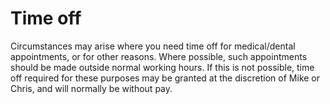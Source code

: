 # Time off

Circumstances may arise where you need time off for medical/dental appointments, or for other reasons. Where possible, such appointments should be made outside normal working hours. If this is not possible, time off required for these purposes may be granted at the discretion of Mike or Chris, and will normally be without pay.
